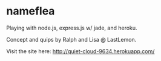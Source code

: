 nameflea
========

Playing with node.js, express.js w/ jade, and heroku. 

Concept and quips by Ralph and Lisa @ LastLemon. 

Visit the site here:  http://quiet-cloud-9634.herokuapp.com/
